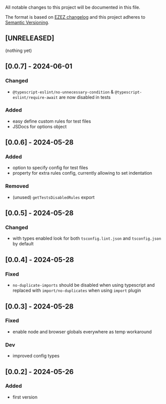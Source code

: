 All notable changes to this project will be documented in this file.

The format is based on [EZEZ changelog](https://ezez.dev/guidelines/changelog/)
and this project adheres to [Semantic Versioning](http://semver.org/spec/v2.0.0.html).

## [UNRELEASED]
(nothing yet)

## [0.0.7] - 2024-06-01
### Changed
- `@typescript-eslint/no-unnecessary-condition` & `@typescript-eslint/require-await` are now disabled in tests
### Added
- easy define custom rules for test files
- JSDocs for options object

## [0.0.6] - 2024-05-28
### Added
- option to specify config for test files
- property for extra rules config, currently allowing to set indentation
### Removed
- (unused) `getTestsDisabledRules` export

## [0.0.5] - 2024-05-28
### Changed
- with types enabled look for both `tsconfig.lint.json` and `tsconfig.json` by default

## [0.0.4] - 2024-05-28
### Fixed
- `no-duplicate-imports` should be disabled when using typescript and replaced with `import/no-duplicates` when using
`import` plugin

## [0.0.3] - 2024-05-28
### Fixed
- enable node and browser globals everywhere as temp workaround
### Dev
- improved config types

## [0.0.2] - 2024-05-26
### Added
- first version

